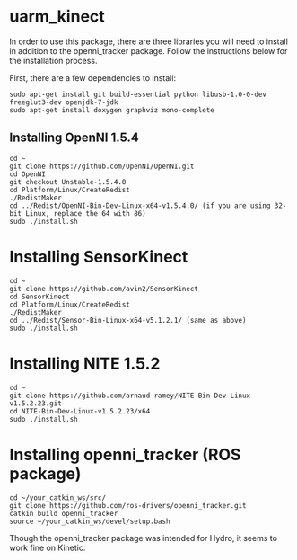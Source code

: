 # uarm_kinect

In order to use this package, there are three libraries you will need to install in addition to the openni_tracker package. Follow the instructions below for the installation process.

First, there are a few dependencies to install:

```
sudo apt-get install git build-essential python libusb-1.0-0-dev freeglut3-dev openjdk-7-jdk
sudo apt-get install doxygen graphviz mono-complete
```

Installing OpenNI 1.5.4
-----------------------

```
cd ~
git clone https://github.com/OpenNI/OpenNI.git
cd OpenNI
git checkout Unstable-1.5.4.0
cd Platform/Linux/CreateRedist
./RedistMaker
cd ../Redist/OpenNI-Bin-Dev-Linux-x64-v1.5.4.0/ (if you are using 32-bit Linux, replace the 64 with 86)
sudo ./install.sh
```

Installing SensorKinect
=======================

```
cd ~
git clone https://github.com/avin2/SensorKinect
cd SensorKinect
cd Platform/Linux/CreateRedist
./RedistMaker
cd ../Redist/Sensor-Bin-Linux-x64-v5.1.2.1/ (same as above)
sudo ./install.sh
```
Installing NITE 1.5.2
=====================

```
cd ~
git clone https://github.com/arnaud-ramey/NITE-Bin-Dev-Linux-v1.5.2.23.git
cd NITE-Bin-Dev-Linux-v1.5.2.23/x64
sudo ./install.sh
```

Installing openni_tracker (ROS package)
=======================================

```
cd ~/your_catkin_ws/src/
git clone https://github.com/ros-drivers/openni_tracker.git
catkin build openni_tracker
source ~/your_catkin_ws/devel/setup.bash
```

Though the openni_tracker package was intended for Hydro, it seems to work fine on Kinetic.
